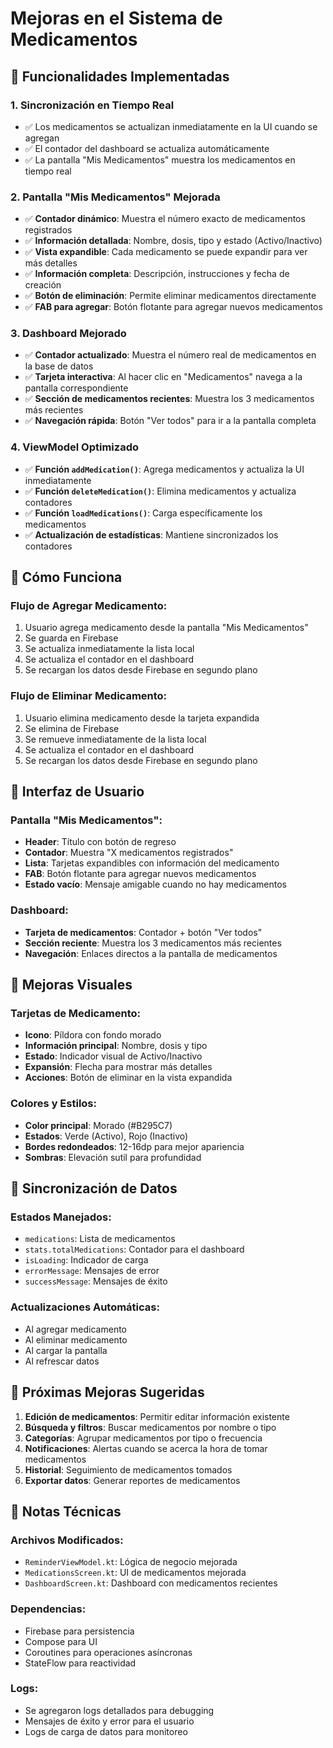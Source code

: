 # Mejoras en el Sistema de Medicamentos

## 🎯 Funcionalidades Implementadas

### 1. **Sincronización en Tiempo Real**
- ✅ Los medicamentos se actualizan inmediatamente en la UI cuando se agregan
- ✅ El contador del dashboard se actualiza automáticamente
- ✅ La pantalla "Mis Medicamentos" muestra los medicamentos en tiempo real

### 2. **Pantalla "Mis Medicamentos" Mejorada**
- ✅ **Contador dinámico**: Muestra el número exacto de medicamentos registrados
- ✅ **Información detallada**: Nombre, dosis, tipo y estado (Activo/Inactivo)
- ✅ **Vista expandible**: Cada medicamento se puede expandir para ver más detalles
- ✅ **Información completa**: Descripción, instrucciones y fecha de creación
- ✅ **Botón de eliminación**: Permite eliminar medicamentos directamente
- ✅ **FAB para agregar**: Botón flotante para agregar nuevos medicamentos

### 3. **Dashboard Mejorado**
- ✅ **Contador actualizado**: Muestra el número real de medicamentos en la base de datos
- ✅ **Tarjeta interactiva**: Al hacer clic en "Medicamentos" navega a la pantalla correspondiente
- ✅ **Sección de medicamentos recientes**: Muestra los 3 medicamentos más recientes
- ✅ **Navegación rápida**: Botón "Ver todos" para ir a la pantalla completa

### 4. **ViewModel Optimizado**
- ✅ **Función `addMedication()`**: Agrega medicamentos y actualiza la UI inmediatamente
- ✅ **Función `deleteMedication()`**: Elimina medicamentos y actualiza contadores
- ✅ **Función `loadMedications()`**: Carga específicamente los medicamentos
- ✅ **Actualización de estadísticas**: Mantiene sincronizados los contadores

## 🔧 Cómo Funciona

### Flujo de Agregar Medicamento:
1. Usuario agrega medicamento desde la pantalla "Mis Medicamentos"
2. Se guarda en Firebase
3. Se actualiza inmediatamente la lista local
4. Se actualiza el contador en el dashboard
5. Se recargan los datos desde Firebase en segundo plano

### Flujo de Eliminar Medicamento:
1. Usuario elimina medicamento desde la tarjeta expandida
2. Se elimina de Firebase
3. Se remueve inmediatamente de la lista local
4. Se actualiza el contador en el dashboard
5. Se recargan los datos desde Firebase en segundo plano

## 📱 Interfaz de Usuario

### Pantalla "Mis Medicamentos":
- **Header**: Título con botón de regreso
- **Contador**: Muestra "X medicamentos registrados"
- **Lista**: Tarjetas expandibles con información del medicamento
- **FAB**: Botón flotante para agregar nuevos medicamentos
- **Estado vacío**: Mensaje amigable cuando no hay medicamentos

### Dashboard:
- **Tarjeta de medicamentos**: Contador + botón "Ver todos"
- **Sección reciente**: Muestra los 3 medicamentos más recientes
- **Navegación**: Enlaces directos a la pantalla de medicamentos

## 🎨 Mejoras Visuales

### Tarjetas de Medicamento:
- **Icono**: Píldora con fondo morado
- **Información principal**: Nombre, dosis y tipo
- **Estado**: Indicador visual de Activo/Inactivo
- **Expansión**: Flecha para mostrar más detalles
- **Acciones**: Botón de eliminar en la vista expandida

### Colores y Estilos:
- **Color principal**: Morado (#B295C7)
- **Estados**: Verde (Activo), Rojo (Inactivo)
- **Bordes redondeados**: 12-16dp para mejor apariencia
- **Sombras**: Elevación sutil para profundidad

## 🔄 Sincronización de Datos

### Estados Manejados:
- `medications`: Lista de medicamentos
- `stats.totalMedications`: Contador para el dashboard
- `isLoading`: Indicador de carga
- `errorMessage`: Mensajes de error
- `successMessage`: Mensajes de éxito

### Actualizaciones Automáticas:
- Al agregar medicamento
- Al eliminar medicamento
- Al cargar la pantalla
- Al refrescar datos

## 🚀 Próximas Mejoras Sugeridas

1. **Edición de medicamentos**: Permitir editar información existente
2. **Búsqueda y filtros**: Buscar medicamentos por nombre o tipo
3. **Categorías**: Agrupar medicamentos por tipo o frecuencia
4. **Notificaciones**: Alertas cuando se acerca la hora de tomar medicamentos
5. **Historial**: Seguimiento de medicamentos tomados
6. **Exportar datos**: Generar reportes de medicamentos

## 📝 Notas Técnicas

### Archivos Modificados:
- `ReminderViewModel.kt`: Lógica de negocio mejorada
- `MedicationsScreen.kt`: UI de medicamentos mejorada
- `DashboardScreen.kt`: Dashboard con medicamentos recientes

### Dependencias:
- Firebase para persistencia
- Compose para UI
- Coroutines para operaciones asíncronas
- StateFlow para reactividad

### Logs:
- Se agregaron logs detallados para debugging
- Mensajes de éxito y error para el usuario
- Logs de carga de datos para monitoreo
